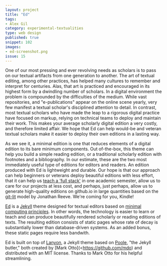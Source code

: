 ```yaml
---
layout: project
title: "Ed"
tags:
- Alex Gil
category: experimental-textualities
type: web design
published: true
snippet: 102
images:
- ed-screenshot.png
issue: 15
---
```


One of our most pressing and ever revolving needs as scholars is to pass on our textual artifacts from one generation to another. The art of textual editing, among other practices, has helped many cultures to remember and interpret for centuries. Alas, that art is practiced and encouraged in its highest form by a dwindling number of scholars. In a digital environment the problem is compounded by the difficulties of the medium. While vast repositories, and "e-publications" appear on the online scene yearly, very few manifest a textual scholar's disciplined attention to detail. In contrast, most textual scholars who have made the leap to a rigorous digital practice have focused on markup, relying on technical teams to deploy and maintain their work. This makes your average scholarly digital edition a very costly, and therefore limited affair. We hope that Ed can help would-be and veteran textual scholars make it easier to deploy their own editions in a lasting way.

As we see it, a minimal edition is one that reduces elements of a digital edition to its bare minimum components. Out of-the-box, this theme can help you build a simple reading edition, or a traditional scholarly edition with footnotes and a bibliography. In our estimate, these are the two most immediately useful type of editions for editors and readers. An edition produced with Ed is lightweight and durable. Our hope is that our approach can help beginners or veterans deploy beautiful editions with less effort, that it can help us [teach a 'full stack'](https://github.com/susannalles/MinimalEditions/blob/master/index.md) in one academic semester, allow us to care for our projects at less cost, and perhaps, just perhaps, allow us to generate high-quality editions on github.io in large quantities based on the [git-lit](http://jonreeve.com/2015/09/introducing-git-lit/) model by Jonathan Reeve. We're coming for you, Kindle!

[Ed](http://elotroalex.github.io/ed/) is a [Jekyll](https://jekyllrb.com/
) theme designed for textual editors based on [minimal computing principles](http://go-dh.github.io/mincomp/). In other words, the technology is easier to learn or teach and can produce beautifully rendered scholarly or reading editions of texts. The resulting edition consists of static pages whose rate of decay is substantially lower than database-driven systems. As an added bonus, these static pages require less bandwith.

Ed is built on top of [Lanyon](https://github.com/poole/lanyon), a Jekyll theme based on [Poole](http://getpoole.com), "the Jekyll butler," both created by [Mark Otto](<https://github.com/mdo) and distributed with an MIT license. Thanks to Mark Otto for his helpful streamlining. 

